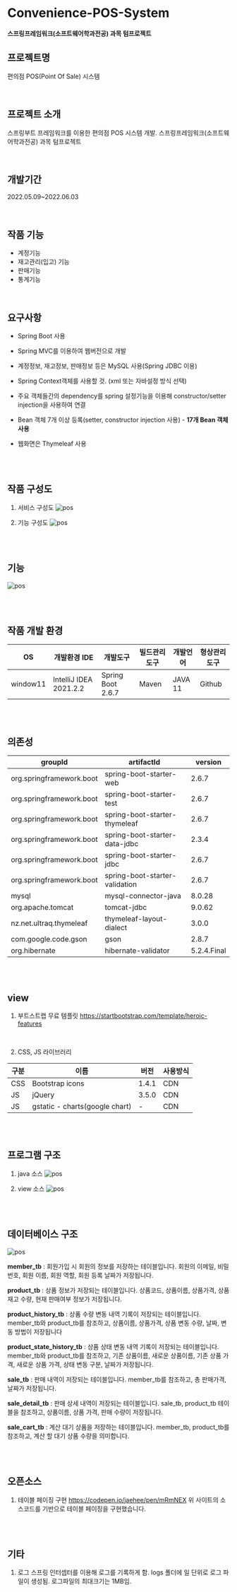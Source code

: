 # Convenience-POS-System

**스프링프레임워크(소프트웨어학과전공) 과목 텀프로젝트**

## 프로젝트명  
편의점 POS(Point Of Sale) 시스템

<br>

## 프로젝트 소개 
스프링부트 프레임워크를 이용한 편의점 POS 시스템 개발. 스프링프레임워크(소프트웨어학과전공) 과목 텀프로젝트

<br>

## 개발기간

2022.05.09~2022.06.03

<br>


## 작품 기능

- 계정기능
- 재고관리(입고) 기능
- 판매기능
- 통계기능

<br>


## 요구사항

- Spring Boot 사용

- Spring MVC를 이용하여 웹버전으로 개발

- 계정정보, 재고정보, 판매정보 등은 MySQL 사용(Spring JDBC 이용)

- Spring Context객체를 사용할 것. (xml 또는 자바설정 방식 선택)

- 주요 객체들간의 dependency를 spring 설정기능을 이용해 constructor/setter injection을 사용하여 연결

- Bean 객체 7개 이상 등록(setter, constructor injection 사용) - **17개 Bean 객체 사용**

- 웹화면은 Thymeleaf 사용

<br>
<br>

## 작품 구성도

1) 서비스 구성도
![pos](./images/pos.jpg)


2) 기능 구성도
![pos](./images/menu.jpg)

<br>
<br>


## 기능

![pos](./images/function.jpg)

<br>
<br>


## 작품 개발 환경

|OS|개발환경 IDE|개발도구|빌드관리도구|개발언어|형상관리도구|
|---|---|---|---|---|---|
|window11|IntelliJ IDEA 2021.2.2|Spring Boot 2.6.7|Maven|JAVA 11|Github|
<br>
<br>


## 의존성

|groupId|artifactId|version|
|-----|-----|-----|
|org.springframework.boot|spring-boot-starter-web|2.6.7|
|org.springframework.boot|spring-boot-starter-test|2.6.7|
|org.springframework.boot|spring-boot-starter-thymeleaf|2.6.7|
|org.springframework.boot|spring-boot-starter-data-jdbc|2.3.4|
|org.springframework.boot|spring-boot-starter-jdbc|2.6.7|
|org.springframework.boot|spring-boot-starter-validation|2.6.7|
|mysql|mysql-connector-java|8.0.28|
|org.apache.tomcat|tomcat-jdbc|9.0.62|
|nz.net.ultraq.thymeleaf|thymeleaf-layout-dialect|3.0.0|
|com.google.code.gson|gson|2.8.7|
|org.hibernate|hibernate-validator|5.2.4.Final|

<br>
<br>


## view

1. 부트스트랩 무료 템플릿
https://startbootstrap.com/template/heroic-features

<br>

2. CSS, JS 라이브러리

|구분|이름|버전|사용방식|
|--|---|---|---|
|CSS|Bootstrap icons|1.4.1|CDN|
|JS|jQuery|3.5.0|CDN|
|JS|gstatic - charts(google chart)|-|CDN|

<br>
<br>


## 프로그램 구조

1) java 소스
![pos](./images/program1.jpg)

2) view 소스
![pos](./images/program2.jpg)

<br>
<br>


## 데이터베이스 구조

![pos](./images/database.jpg)

**member_tb** : 회원가입 시 회원의 정보를 저장하는 테이블입니다. 회원의 이메일, 비밀번호, 회원 이름, 회원 역할, 회원 등록 날짜가 저장됩니다.

**product_tb** : 상품 정보가 저장되는 테이블입니다. 상품코드, 상품이름, 상품가격, 상품 재고 수량, 현재 판매여부 정보가 저장됩니다.

**product_history_tb** : 상품 수량 변동 내역 기록이 저장되는 테이블입니다. member_tb와 product_tb를 참조하고, 상품이름, 상품가격, 상품 변동 수량, 날짜, 변동 방법이 저장됩니다

**product_state_history_tb** : 상품 상태 변동 내역 기록이 저장되는 테이블입니다. member_tb와 product_tb를 참조하고, 기존 상품이름, 새로운 상품이름, 기존 상품 가격, 새로운 상품 가격, 상태 변동 구분, 날짜가 저장됩니다.

**sale_tb** : 판매 내역이 저장되는 테이블입니다. member_tb를 참조하고, 총 판매가격, 날짜가 저장됩니다.

**sale_detail_tb** : 판매 상세 내역이 저장되는 테이블입니다. sale_tb, product_tb 테이블을 참조하고, 상품이름, 상품 가격, 판매 수량이 저장됩니다.

**sale_cart_tb** : 계산 대기 상품을 저장하는 테이블입니다. member_tb, product_tb를 참조하고, 계산 할 대기 상품 수량을 의미합니다.

<br>
<br>

## 오픈소스 

1) 테이블 페이징 구현
 https://codepen.io/jaehee/pen/mRmNEX
 위 사이트의 소스코드를 기반으로 테이블 페이징을 구현했습니다. 

<br>
<br>

## 기타

1. 로그
스프링 인터셉터를 이용해 로그를 기록하게 함. logs 폴더에 일 단위로 로그 파일이 
생성됨. 로그파일의 최대크기는 1MB임.
